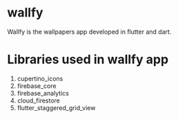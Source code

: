 # wallfy

Wallfy is the wallpapers app developed in flutter and dart.

# Libraries used in wallfy app

1. cupertino_icons
2. firebase_core
3. firebase_analytics
4. cloud_firestore
5. flutter_staggered_grid_view
